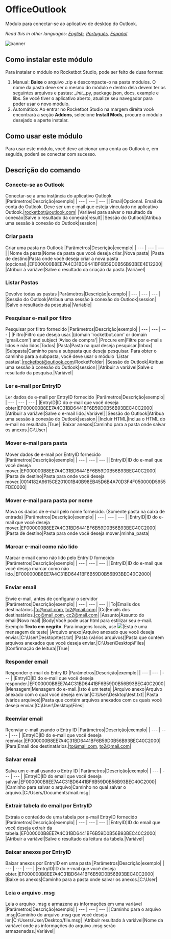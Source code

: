 



# OfficeOutlook
  
Módulo para conectar-se ao aplicativo de desktop do Outlook.  

*Read this in other languages: [English](Manual_OfficeOutlook.md), [Português](Manual_OfficeOutlook.pr.md), [Español](Manual_OfficeOutlook.es.md)*
  
![banner](imgs/Banner_OfficeOutlook.png)
## Como instalar este módulo
  
Para instalar o módulo no Rocketbot Studio, pode ser feito de duas formas:
1. Manual: __Baixe__ o arquivo .zip e descompacte-o na pasta módulos. O nome da pasta deve ser o mesmo do módulo e dentro dela devem ter os seguintes arquivos e pastas: \__init__.py, package.json, docs, example e libs. Se você tiver o aplicativo aberto, atualize seu navegador para poder usar o novo módulo.
2. Automático: Ao entrar no Rocketbot Studio na margem direita você encontrará a seção **Addons**, selecione **Install Mods**, procure o módulo desejado e aperte instalar.  



## Como usar este módulo
Para usar este módulo, você deve adicionar uma conta ao Outlook e, em seguida, poderá se conectar com sucesso.


## Descrição do comando

### Conecte-se ao Outlook
  
Conectar-se a uma instância do aplicativo Outlook
|Parâmetros|Descrição|exemplo|
| --- | --- | --- |
|Email|Opcional. Email da conta do Outlook. Deve ser um e-mail que esteja vinculado no aplicativo Outlook.|rocketbot@outlook.com|
|Variável para salvar o resultado da conexão|Salve o resultado da conexão|result|
|Sessão do Outlook|Atribua uma sessão à conexão do Outlook|session|

### Criar pasta
  
Criar uma pasta no Outlook
|Parâmetros|Descrição|exemplo|
| --- | --- | --- |
|Nome da pasta|Nome da pasta que você deseja criar.|Nova pasta|
|Pasta de destino|Pasta onde você deseja criar a nova pasta (opcional).|EF000000B8EE7A4C31BD6441BF6B59D0B56B93BEE4E12200|
|Atribuir à variável|Salve o resultado da criação da pasta.|Variável|

### Listar Pastas
  
Devolve todas as pastas
|Parâmetros|Descrição|exemplo|
| --- | --- | --- |
|Sessão do Outlook|Atribua uma sessão à conexão do Outlook|session|
|Salve o resultado da pesquisa||Variable|

### Pesquisar e-mail por filtro
  
Pesquisar por filtro fornecido
|Parâmetros|Descrição|exemplo|
| --- | --- | --- |
|Filtro|Filtro que deseja usar.|(domain 'rocketbot.com' or domain 'gmail.com') and subject 'Aviso de compra'|
|Procure em|Filtre por e-mails lidos e não lidos|Todos|
|Pasta|Pasta na qual deseja pesquisar.|Inbox|
|Subpasta|Caminho para a subpasta que deseja pesquisar. Para obter o caminho para a subpasta, você deve usar o módulo 'Listar pastas'.|rocketbot@outlook.com/RocketFolder|
|Sessão do Outlook|Atribua uma sessão à conexão do Outlook|session|
|Atribuir a variável|Salve o resultado da pesquisa.|Variável|

### Ler e-mail por EntryID
  
Ler dados de e-mail por EntryID fornecido
|Parâmetros|Descrição|exemplo|
| --- | --- | --- |
|EntryID|ID do e-mail que você deseja obter|EF000000B8EE7A4C31BD6441BF6B59D0B56B93BEC40C2000|
|Atribuir a variável|Salve o e-mail lido.|Variável|
|Sessão do Outlook|Atribua uma sessão à conexão do Outlook|session|
|Incluir HTML|Inclua o HTML do e-mail no resultado.|True|
|Baixar anexos|Caminho para a pasta onde salvar os anexos.|C:\User\|

### Mover e-mail para pasta
  
Mover dados de e-mail por EntryID fornecido
|Parâmetros|Descrição|exemplo|
| --- | --- | --- |
|EntryID|ID do e-mail que você deseja mover.|EF000000B8EE7A4C31BD6441BF6B59D0B56B93BEC40C2000|
|Pasta de destino|Pasta para onde você deseja mover.|0014182A9615CE201001B40B98EB45D6B4A70D3F4F050000D5955FDE0000|

### Mover e-mail para pasta por nome
  
Mova os dados de e-mail pelo nome fornecido. (Somente pasta na caixa de entrada)
|Parâmetros|Descrição|exemplo|
| --- | --- | --- |
|EntryID|ID do e-mail que você deseja mover.|EF000000B8EE7A4C31BD6441BF6B59D0B56B93BEC40C2000|
|Pasta de destino|Pasta para onde você deseja mover.|minha_pasta|

### Marcar e-mail como não lido
  
Marcar e-mail como não lido pelo EntryID fornecido
|Parâmetros|Descrição|exemplo|
| --- | --- | --- |
|EntryID|ID do e-mail que você deseja marcar como não lido.|EF000000B8EE7A4C31BD6441BF6B59D0B56B93BEC40C2000|

### Enviar email
  
Envie e-mail, antes de configurar o servidor
|Parâmetros|Descrição|exemplo|
| --- | --- | --- |
|To|Emails dos destinatários.|to@mail.com, to2@mail.com|
|Cc|Emails dos destinatários.|cc@mail.com, cc2@mail.com|
|Assunto|Assunto do email|Novo mail|
|Body|Você pode usar html para estilizar seu e-mail. Exemplo <b>Texto em negrito</b>. Para imagens locais, use <img src='caminho da imagem png'>|Esta é uma mensagem de teste|
|Arquivo anexo|Arquivo anexado que você deseja enviar.|C:\User\Desktop\test.txt|
|Pasta (vários arquivos)|Pasta que contém arquivos anexados que você deseja enviar.|C:\User\Desktop\Files|
|Confirmação de leitura||True|

### Responder email
  
Responder e-mail do Entry ID
|Parâmetros|Descrição|exemplo|
| --- | --- | --- |
|EntryID|ID do e-mail que você deseja responder.|EF000000B8EE7A4C31BD6441BF6B59D0B56B93BEC40C2000|
|Mensagem|Mensagem do e-mail.|Isto é um teste|
|Arquivo anexo|Arquivo anexado com o qual você deseja enviar.|C:\User\Desktop\test.txt|
|Pasta (vários arquivos)|Pasta que contém arquivos anexados com os quais você deseja enviar.|C:\User\Desktop\Files|

### Reenviar email
  
Reenviar e-mail usando o  Entry ID
|Parâmetros|Descrição|exemplo|
| --- | --- | --- |
|EntryID|ID do e-mail que você deseja reenviar.|EF000000B8EE7A4C31BD6441BF6B59D0B56B93BEC40C2000|
|Para|Email dos destinatários.|to@mail.com, to2@mail.com|

### Salvar email
  
Salva um e-mail usando o Entry ID
|Parâmetros|Descrição|exemplo|
| --- | --- | --- |
|EntryID|ID do email que você deseja salvar.|EF000000B8EE7A4C31BD6441BF6B59D0B56B93BEC40C2000|
|Caminho para salvar o arquivo|Caminho no qual salvar o arquivo.|C:/Users/Documents/mail.msg|

### Extrair tabela do email por EntryID
  
Extraia o conteúdo de uma tabela por e-mail EntryID fornecido
|Parâmetros|Descrição|exemplo|
| --- | --- | --- |
|EntryID|ID do email que você deseja extrair da tabela.|EF000000B8EE7A4C31BD6441BF6B59D0B56B93BEC40C2000|
|Atribuir a variável|Salve o resultado da leitura da tabela.|Variável|

### Baixar anexos por EntryID
  
Baixar anexos por EntryID em uma pasta
|Parâmetros|Descrição|exemplo|
| --- | --- | --- |
|EntryID|ID do e-mail que você deseja obter.|EF000000B8EE7A4C31BD6441BF6B59D0B56B93BEC40C2000|
|Baixe os anexos|Caminho para a pasta onde salvar os anexos.|C:\User\|

### Leia o arquivo .msg
  
Leia o arquivo .msg e armazene as informações em uma variável
|Parâmetros|Descrição|exemplo|
| --- | --- | --- |
|Caminho para o arquivo .msg|Caminho do arquivo .msg que você deseja ler.|C:/Users/User/Desktop/file.msg|
|Atribuir resultado à variável|Nome da variável onde as informações do arquivo .msg serão armazenadas.|Variável|
